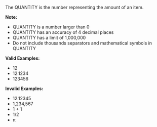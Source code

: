 <!-- markdownlint-disable-file first-line-h1 -->
The QUANTITY is the number representing the amount of an item.

**Note:**
- QUANTITY is a number larger than 0
- QUANTITY has an accuracy of 4 decimal places
- QUANTITY has a limit of 1,000,000
- Do not include thousands separators and mathematical symbols in QUANTITY

**Valid Examples:**
- 12
- 12.1234
- 123456

**Invalid Examples:**
- 12.12345 
- 1,234,567
- 1 + 1
- 1/2
- π
